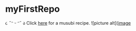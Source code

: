 # myFirstRepo
૮ ˶ᵔ ᵕ ᵔ˶ ა 
Click [here](https://www.youtube.com/watch?v=EuqQfguh7R4&t=161s) for a musubi recipe. 
![picture alt]([image](https://user-images.githubusercontent.com/77726756/188642647-c2b8a15d-0bc4-47f7-883d-8380c3ec769d.png)
